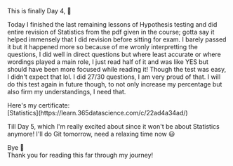 This is finally Day 4, 🎊
<p>
Today I finished the last remaining lessons of Hypothesis testing and did entire revision of Statistics from the pdf given in the course; gotta say it helped immensely that I did revision before sitting for exam. I barely passed it but it happened more so because of me wronly interpretting the questions, I did well in direct questions but where least accurate or where wordings played a main role, I just read half of it and was like YES but should have been more focused while reading it! Though the test was easy, I didn't expect that lol. I did 27/30 questions, I am very proud of that. I will do this test again in future though, to not only increase my percentage but also firm my understandings, I need that.
<p>
Here's my certificate:
<br>
[Statistics](https://learn.365datascience.com/c/22ad4a34ad/)
<p>
Till Day 5, which I'm really excited about since it won't be about Statistics anymore! I'll do Git tomorrow, need a relaxing time now 😃
<p>
Bye 👋
<br>
Thank you for reading this far through my journey!
